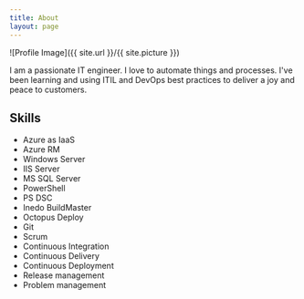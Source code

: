 ```yaml
---
title: About
layout: page
---
```

![Profile Image]({{ site.url }}/{{ site.picture }})

<p>I am a passionate IT engineer. I love to automate things and processes. I've been learning and using ITIL and DevOps best practices to deliver a joy and peace to customers.</p>

<h2>Skills</h2>

<ul class="skill-list">
    <li>Azure as IaaS</li>
    <li>Azure RM</li>
    <li>Windows Server</li>
    <li>IIS Server</li>
    <li>MS SQL Server</li>
    <li>PowerShell</li>
    <li>PS DSC</li>
    <li>Inedo BuildMaster</li>
    <li>Octopus Deploy</li>
    <li>Git</li>
    <li>Scrum</li>
    <li>Continuous Integration</li>
    <li>Continuous Delivery</li>
    <li>Continuous Deployment</li>
    <li>Release management</li>
    <li>Problem management</li>
</ul>